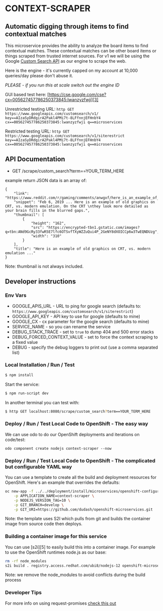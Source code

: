 # CONTEXT-SCRAPER
## Automatic digging through items to find contextual matches 
This microservice provides the ability to analyze the board items to find contextual matches. These contextual matches can be other board items or things scraped from trusted internet sources. For v1 we will be using the Google [Custom Search API][1] as our engine to scrape the web. 

Here is the engine - it's currently capped on my account at 10,000 queries/day please don't abuse it. 

*PLEASE - if you run this at scale switch out the engine ID*

GUI based test here: [https://cse.google.com/cse?cx=005627457786250373845:lwanzyzfwji][3]

Unrestricted testing URL: ```http GET https://www.googleapis.com/customsearch/v1/ key==AIzaSyDRdgirA2Pakl4PMi7t-8LFfnnjEFHnbY4 cx==005627457786250373845:lwanzyzfwji q==microservices```

Restricted testing URL: ```http GET https://www.googleapis.com/customsearch/v1/siterestrict key==AIzaSyDRdgirA2Pakl4PMi7t-8LFfnnjEFHnbY4 cx==005627457786250373845:lwanzyzfwji q==microservices```

## API Documentation
- GET /scrape/custom_search?term==YOUR_TERM_HERE

example return JSON data is an array of:
```
{
    "link": "https://www.reddit.com/r/gaming/comments/anwgxf/here_is_an_example_of_old_graphics_on_crt_vs/",
    "snippet": "Feb 6, 2019 ... Here is an example of old graphics on CRT, vs. modern emulation. On the CRT \nthey look more detailed as your brain fills in the blurred gaps.",
    "thumbnail": [
        {
            "height": "162",
            "src": "https://encrypted-tbn1.gstatic.com/images?q=tbn:ANd9GcRy33fwR5E7lfc6OTSvfTXyWZZuQui4P_2GeNY8dXOICCp6w3TwEQNDUzg",
            "width": "310"
        }
    ],
    "title": "Here is an example of old graphics on CRT, vs. modern emulation ..."
}
```
Note: thumbnail is not always included.


## Developer instructions

### Env Vars
- GOOGLE_APIS_URL - URL to ping for google search (defaults to: `https://www.googleapis.com/customsearch/v1/siterestrict`)
- GOOGLE_API_KEY - API key to use for google (defaults to mine)
- GOOGLE_CX - cx parameter for the google search (defaults to mine)
- SERVICE_NAME - so you can rename the service 
- DEBUG_STACK_TRACE - set to `true` to dump 404 and 500 error stacks
- DEBUG_FORCED_CONTEXT_VALUE - set to force the context scraping to a fixed value
- DEBUG - specify the debug loggers to print out (use a comma separated list)

### Local Installation / Run / Test
```bash
$ npm install
```

Start the service:
```bash
$ npm run-script dev
```
In another terminal you can test with:
```bash
$ http GET localhost:8080/scrape/custom_search?term==YOUR_TERM_HERE
```

### Deploy / Run / Test Local Code to OpenShift - The easy way 
We can use odo to do our OpenShift deployments and iterations on code/test:
```
odo component create nodejs context-scraper --now
```

### Deploy / Run / Test Local Code to OpenShift - The complicated but configurable YAML way
You can use a template to create all the build and deployment resources for OpenShift. Here's an example that overrides the defaults:
```bash
oc new-app -f ../../deployment/install/microservices/openshift-configuration/context-scraper-fromsource.yaml \
    -p APPLICATION_NAME=context-scraper \
    -p NODEJS_VERSION_TAG=10 \
    -p GIT_BRANCH=develop \
    -p GIT_URI=https://github.com/dudash/openshift-microservices.git
```
Note: the template uses S2I which pulls from git and builds the container image from source code then deploys.


### Building a container image for this service
You can use [s2i][5] to easily build this into a container image. For example to use the OpenShift runtimes node.js as our base:
```bash
rm -rf node_modules
s2i build . registry.access.redhat.com/ubi8/nodejs-12 openshift-microservices-context-scraper --loglevel 3
```
Note: we remove the node_modules to avoid conflicts during the build process


### Developer Tips
For more info on using request-promises [check this out](https://github.com/request/request-promise)

[1]: https://developers.google.com/custom-search/v1/overview
[2]: https://httpie.org/
[3]: https://cse.google.com/cse?cx=005627457786250373845:lwanzyzfwji